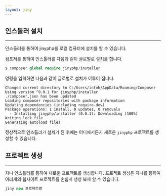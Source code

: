 ```yaml
---
layout: jiny
---
```


## 인스톨러 설치
---

인스톨러를 통하여 jinyphp를 로컬 컴퓨터에 설치를 할 수 있습니다. 

컴포저를 통하여 인스톨러를 다음과 같이 글로벌로 설치를 합니다.

```php
$ composer global require jinyphp/installer
```

명령을 입력하면 다음과 같이 글로벌로 설치가 이루어 집니다.
```
Changed current directory to C:/Users/infoh/AppData/Roaming/Composer
Using version ^0.0.1 for jinyphp/installer
./composer.json has been updated
Loading composer repositories with package information
Updating dependencies (including require-dev)
Package operations: 1 install, 0 updates, 0 removals
  - Installing jinyphp/installer (0.0.1): Downloading (100%)
Writing lock file
Generating autoload files
```

정상적으로 인스톨러가 설치가 된 후에는 어디에서든지 새로운 `jinyphp` 프로젝트를 생성할 수 있습니다.

## 프로젝트 생성
---

지니 인스톨러를 통하여 새로운 프로젝트를 생성합니다. 프로젝트 생성은 지니를 통하여 여러개의 웹사이트 프로젝트를 손쉽게 생성 복제 할 수 있습니다.

```php
jiny new 프로젝트명
```

